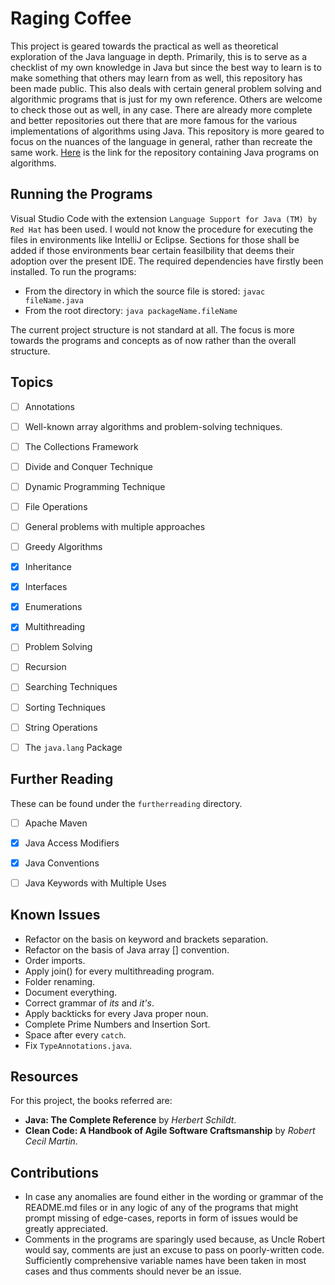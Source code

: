 # Raging Coffee

This project is geared towards the practical as well as theoretical exploration of the Java language in depth. Primarily, this is to serve as a checklist of my own knowledge in Java but since the best way to learn is to make something that others may learn from as well, this repository has been made public.
This also deals with certain general problem solving and algorithmic programs that is just for my own reference. Others are welcome to check those out as well, in any case. There are already more complete and better repositories out there that are more famous for the various implementations of algorithms using Java. This repository is more geared to focus on the nuances of the language in general, rather than recreate the same work.
<a href="https://github.com/TheAlgorithms/Java">Here</a> is the link for the repository containing Java programs on algorithms.


## Running the Programs

Visual Studio Code with the extension `Language Support for Java (TM) by Red Hat` has been used. I would not know the procedure for executing the files in environments like IntelliJ or Eclipse. Sections for those shall be added if those environments bear certain feasilbility that deems their adoption over the present IDE.
The required dependencies have firstly been installed.
To run the programs:
- From the directory in which the source file is stored:
  `javac fileName.java`
- From the root directory:
  `java packageName.fileName`

The current project structure is not standard at all. The focus is more towards the programs and concepts as of now rather than the overall structure.


## Topics

- [ ] Annotations
- [ ] Well-known array algorithms and problem-solving techniques.
- [ ] The Collections Framework
- [ ] Divide and Conquer Technique
- [ ] Dynamic Programming Technique
- [ ] File Operations
- [ ] General problems with multiple approaches
- [ ] Greedy Algorithms
- [x] Inheritance
- [x] Interfaces
- [x] Enumerations
- [x] Multithreading
- [ ] Problem Solving
- [ ] Recursion
- [ ] Searching Techniques
- [ ] Sorting Techniques
- [ ] String Operations
- [ ] The `java.lang` Package


## Further Reading

These can be found under the `furtherreading` directory.
- [ ] Apache Maven
- [x] Java Access Modifiers
- [x] Java Conventions
- [ ] Java Keywords with Multiple Uses


## Known Issues

- Refactor on the basis on keyword and brackets separation.
- Refactor on the basis of Java array [] convention.
- Order imports.
- Apply join() for every multithreading program.
- Folder renaming.
- Document everything.
- Correct grammar of *its* and *it's*.
- Apply backticks for every Java proper noun.
- Complete Prime Numbers and Insertion Sort.
- Space after every `catch`.
- Fix `TypeAnnotations.java`.


## Resources

For this project, the books referred are:
- **Java: The Complete Reference** by *Herbert Schildt*.
- **Clean Code: A Handbook of Agile Software Craftsmanship** by *Robert Cecil Martin*.


## Contributions

- In case any anomalies are found either in the wording or grammar of the README.md files or in any logic of any of the programs that might prompt missing of edge-cases, reports in form of issues would be greatly appreciated.
- Comments in the programs are sparingly used because, as Uncle Robert would say, comments are just an excuse to pass on poorly-written code. Sufficiently comprehensive variable names have been taken in most cases and thus comments should never be an issue.